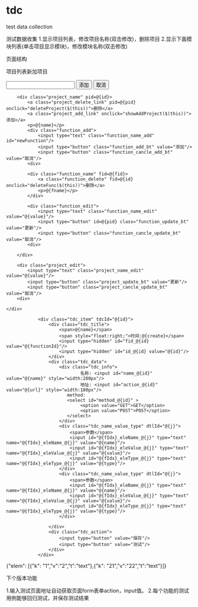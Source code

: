 tdc
===

test data collection

测试数据收集
1.显示项目列表，修改项目名称(双击修改)，删除项目
2.显示下面模块列表(单击项目显示模块)，修改模块名称(双击修改)


页面结构
<div class="page_left">
	<p>项目列表<a class="project_add_link" onclick="showAddProject($(this))">新加项目</a></p>
	<div class="project_list">
		<div class="project_add">
			<input type="text" class="project_name_add" id="newProject"/>
			<input type="button" class="project_add_bt" value="添加"/>
			<input type="button" class="project_cancle_add_bt" value="取消"/>
		<div>
		
		<div class="project_name" pid=@{id}>
			<a class="project_delete_link" pid=@{pid} onclick="deleteProject($(this))">删除</a>
			<a class="project_add_link" onclick="showAddProject($(this))">添加</a>
			<p>@{name}</p>
			<div class="function_add">
				<input type="text" class="function_name_add" id="newFunction"/>
				<input type="button" class="function_add_bt" value="添加"/>
				<input type="button" class="function_cancle_add_bt" value="取消"/>
			<div>
			
			<div class="function_name" fid=@{fid}>
				<a class="function_delete" fid=@{id} onclick="deleteFunc($(this))">删除</a>
				<p>@{fname}</p>
			</div>
			
			<div class="function_edit">
				<input type="text" class="function_name_edit" value="@{value}"/>
				<input type="button" id=@{pid} class="function_update_bt" value="更新"/>
				<input type="button" class="function_cancle_update_bt" value="取消"/>
			<div>
			
		</div>
		
		<div class="project_edit">
			<input type="text" class="project_name_edit" value="@{value}"/>
			<input type="button" class="project_update_bt" value="更新"/>
			<input type="button" class="project_cancle_update_bt" value="取消"/>
		<div>
		
	</div>
</div>


				<div class="tdc_item" tdcId="@{id}">
					<div class="tdc_title">
						<span>@{name}</span>  
		                <span style="float:right;">时间:@{create}</span>     
		                <input type="hidden" id="fid_@{id} value="@{functionId}"/>
		                <input type="hidden" id="id_@{id} value="@{id}"/>
					</div>
					<div class="tdc_data">
						<div class="tdc_info">
						        名称: <input id="name_@{id}" value="@{name}" style="width:200px"/> 
						        地址: <input id="action_@{id}" value="@{url}" style="width:180px"/>
		                   method:
		                   <select id="method_@{id}" >
		                   		<option value="GET">GET</option>
		                   		<option value="POST">POST</option>
		                   </select>
						</div>
						<div class="tdc_name_value_type" dtlId="@{j}">
							<span>参数</span>
							<input id="@{fIdx}_eleName_@{j}" type="text" name="@{fIdx}_eleName_@{j}" value="@{name}"/>
							<input id="@{fIdx}_eleValue_@{j}" type="text" name="@{fIdx}_eleValue_@{j}" value="@{value}"/>
							<input id="@{fIdx}_eleType_@{j}" type="text" name="@{fIdx}_eleType_@{j}" value="@{type}"/>
						</div>
						<div class="tdc_name_value_type" dtlId="@{j}">
							<span>参数</span>
							<input id="@{fIdx}_eleName_@{j}" type="text" name="@{fIdx}_eleName_@{j}" value="@{name}"/>
							<input id="@{fIdx}_eleValue_@{j}" type="text" name="@{fIdx}_eleValue_@{j}" value="@{value}"/>
							<input id="@{fIdx}_eleType_@{j}" type="text" name="@{fIdx}_eleType_@{j}" value="@{type}"/>
						</div>
						
					</div>
					<div class="tdc_action">
						<input type="button" value="保存"/>
						<input type="button" value="测试"/>
					</div>
				</div>

{"elem": [{"k": "1","v":"2","t":"text"},{"k": "21","v":"22","t":"text"}]}


下个版本功能

1.输入测试页面地址自动获取页面form表单action，input值。
2.每个功能的测试用例能够回归测试，并保存测试结果
